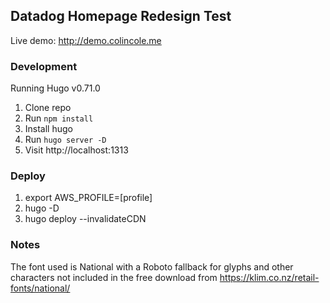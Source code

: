 ## Datadog Homepage Redesign Test

Live demo: http://demo.colincole.me

### Development
Running Hugo v0.71.0
1. Clone repo
2. Run `npm install`
1. Install hugo
2. Run `hugo server -D`
3. Visit http://localhost:1313

### Deploy
1. export AWS_PROFILE=[profile]
2. hugo -D
3. hugo deploy --invalidateCDN

### Notes
The font used is National with a Roboto fallback for glyphs and other characters not included in the free download from https://klim.co.nz/retail-fonts/national/